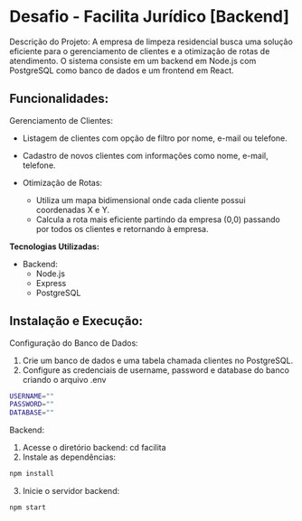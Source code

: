 
# Desafio - Facilita Jurídico [Backend]

Descrição do Projeto:
A empresa de limpeza residencial busca uma solução eficiente para o gerenciamento de clientes e a otimização de rotas de atendimento. O sistema consiste em um backend em Node.js com PostgreSQL como banco de dados e um frontend em React.

## Funcionalidades:
Gerenciamento de Clientes:

- Listagem de clientes com opção de filtro por nome, e-mail ou telefone.
- Cadastro de novos clientes com informações como nome, e-mail, telefone.

-  Otimização de Rotas:
    - Utiliza um mapa bidimensional onde cada cliente possui coordenadas X e Y.
    - Calcula a rota mais eficiente partindo da empresa (0,0) passando por todos os clientes e retornando à empresa.


**Tecnologias Utilizadas:**

- Backend:
    - Node.js
    - Express
    - PostgreSQL

## Instalação e Execução:
Configuração do Banco de Dados:
1. Crie um banco de dados e uma tabela chamada clientes no PostgreSQL.
2. Configure as credenciais de username, password e database do banco criando o arquivo .env

```bash
USERNAME=""
PASSWORD=""
DATABASE=""
```

Backend:
1.  Acesse o diretório backend: cd facilita
2. Instale as dependências: 
```bash
npm install
```
3. Inicie o servidor backend:
```bash
npm start
```